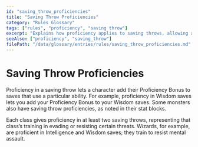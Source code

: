 ```yaml
---
id: "saving_throw_proficiencies"
title: "Saving Throw Proficiencies"
category: "Rules Glossary"
tags: ["rules", "proficiency", "saving throw"]
excerpt: "Explains how proficiency applies to saving throws, allowing a character to add their Proficiency Bonus to certain saves based on their class."
seeAlso: ["proficiency", "saving_throw"]
filePath: "/data/glossary/entries/rules/saving_throw_proficiencies.md"
---
```

# Saving Throw Proficiencies
Proficiency in a <span data-term-id="saving_throw" class="glossary-term-link-from-markdown">saving throw</span> lets a character add their <span data-term-id="proficiency_bonus" class="glossary-term-link-from-markdown">Proficiency Bonus</span> to <span data-term-id="saving_throw" class="glossary-term-link-from-markdown">saves</span> that use a particular ability. For example, proficiency in Wisdom <span data-term-id="saving_throw" class="glossary-term-link-from-markdown">saves</span> lets you add your <span data-term-id="proficiency_bonus" class="glossary-term-link-from-markdown">Proficiency Bonus</span> to your Wisdom <span data-term-id="saving_throw" class="glossary-term-link-from-markdown">saves</span>. Some monsters also have <span data-term-id="saving_throw" class="glossary-term-link-from-markdown">saving throw</span> proficiencies, as noted in their stat blocks.

Each class gives proficiency in at least two <span data-term-id="saving_throw" class="glossary-term-link-from-markdown">saving throws</span>, representing that class’s training in evading or resisting certain threats. Wizards, for example, are proficient in Intelligence and Wisdom <span data-term-id="saving_throw" class="glossary-term-link-from-markdown">saves</span>; they train to resist mental assault.
